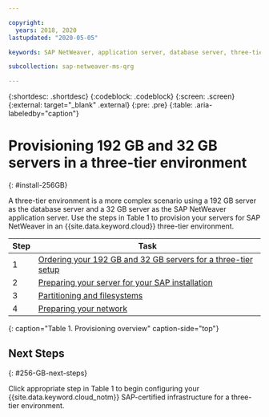 ```yaml
---

copyright:
  years: 2018, 2020
lastupdated: "2020-05-05"

keywords: SAP NetWeaver, application server, database server, three-tier

subcollection: sap-netweaver-ms-qrg

---
```


{:shortdesc: .shortdesc}
{:codeblock: .codeblock}
{:screen: .screen}
{:external: target="_blank" .external}
{:pre: .pre}
{:table: .aria-labeledby="caption"}

# Provisioning 192 GB and 32 GB servers in a three-tier environment
{: #install-256GB}

A three-tier environment is a more complex scenario using a 192 GB server as the database server and a 32 GB server as the SAP NetWeaver application server. Use the steps in Table 1 to provision your servers for SAP NetWeaver in an {{site.data.keyword.cloud}} three-tier environment.

| Step | Task |
| --- | --- |
| 1 | [Ordering your 192 GB and 32 GB servers for a three-tier setup](/docs/sap-netweaver-ms-qrg?topic=sap-netweaver-ms-qrg-install_three_tier) |
| 2 | [Preparing your server for your SAP installation](/docs/sap-netweaver-ms-qrg?topic=sap-netweaver-ms-qrg-prepare_256GB) |
| 3 | [Partitioning and filesystems](/docs/sap-netweaver-ms-qrg?topic=sap-netweaver-ms-qrg-3-partitioning-and-file-systems) |
| 4 | [Preparing your network](/docs/sap-netweaver-ms-qrg?topic=sap-netweaver-ms-qrg-network) |
{: caption="Table 1. Provisioning overview" caption-side="top"}

## Next Steps
{: #256-GB-next-steps}

Click appropriate step in Table 1 to begin configuring your {{site.data.keyword.cloud_notm}} SAP-certified infrastructure for a three-tier environment.
